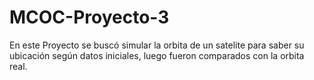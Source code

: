 # MCOC-Proyecto-3
En este Proyecto se buscó simular la orbita de un satelite para saber su ubicación según datos iniciales, luego fueron comparados con la orbita real.
